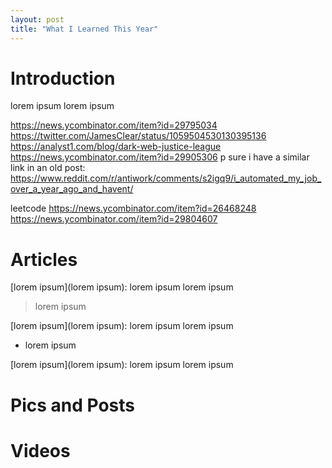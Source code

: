 ```yaml
---
layout: post
title: "What I Learned This Year"
---
```


# Introduction

lorem ipsum lorem ipsum

https://news.ycombinator.com/item?id=29795034
https://twitter.com/JamesClear/status/1059504530130395136
https://analyst1.com/blog/dark-web-justice-league
https://news.ycombinator.com/item?id=29905306
p sure i have a similar link in an old post: https://www.reddit.com/r/antiwork/comments/s2igq9/i_automated_my_job_over_a_year_ago_and_havent/

leetcode
https://news.ycombinator.com/item?id=26468248
https://news.ycombinator.com/item?id=29804607

# Articles

[lorem ipsum](lorem ipsum): lorem ipsum lorem ipsum
> lorem ipsum

[lorem ipsum](lorem ipsum): lorem ipsum lorem ipsum
* lorem ipsum

[lorem ipsum](lorem ipsum): lorem ipsum lorem ipsum

# Pics and Posts

# Videos
